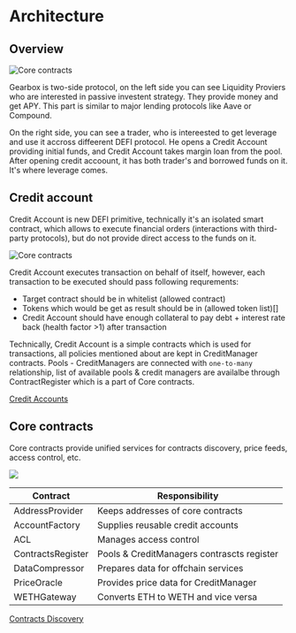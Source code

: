 # Architecture

## Overview 

![Core contracts](/images/architecture.jpg)

Gearbox is two-side protocol, on the left side you can see Liquidity Proviers who are interested in
passive investent strategy. They provide money and get APY. This part is similar to major lending protocols
like Aave or Compound.

On the right side, you can see a trader, who is intereested to get leverage and use it accross diffeerent DEFI protocol.
He opens a Credit Account providing initial funds, and Credit Account takes margin loan from the pool. After opening credit 
accoount, it has both trader's and borrowed funds on it. It's where leverage comes.

## Credit account

Credit Account is new DEFI primitive, technically it's an isolated smart contract, which allows to execute financial orders
(interactions with third-party protocols), but do not provide direct access to the funds on it.

![Core contracts](/images/core/execute-transaction.jpg)

Credit Account executes transaction on behalf of itself, however, each transaction to be executed should pass following requrements:

- Target contract should be in whitelist (allowed contract)
- Tokens which would be get as result should be in (allowed token list)[]
- Credit Account should have enough collateral to pay debt + interest rate back (health factor >1) after transaction

Technically, Credit Account is a simple contracts which is used for transactions, all policies mentioned about are kept in CreditManager 
contracts. Pools - CreditManagers are connected with `one-to-many` relationship, list of available pools & credit managers are availalbe 
through ContractRegister which is a part of Core contracts.

[Credit Accounts](../credit/intro.md)


## Core contracts

Core contracts provide unified services for contracts discovery, price feeds, access control, etc.

![](/images/core/core.jpg)

| Contract             | Responsibility                              |
| -------------------- | ------------------------------------------- |
| AddressProvider      | Keeps addresses of core contracts           |
| AccountFactory       | Supplies reusable credit accounts           |
| ACL                  | Manages access control                      |
| ContractsRegister    | Pools & CreditManagers contrascts register  |
| DataCompressor       | Prepares data for offchain services         |
| PriceOracle          | Provides price data for CreditManager       |
| WETHGateway          | Converts ETH to WETH and vice versa         |

[Contracts Discovery](./discovery)
